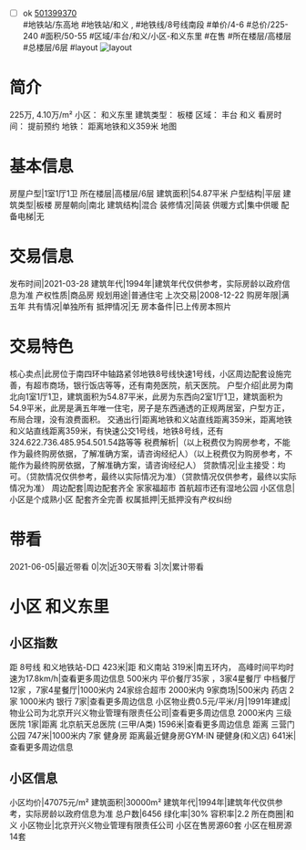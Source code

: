 - [ ] ok [501399370](https://bj.5i5j.com/ershoufang/501399370.html)  
 #地铁站/东高地 #地铁站/和义 ,  #地铁线/8号线南段
#单价/4-6 #总价/225-240 #面积/50-55   #区域/丰台/和义/小区-和义东里 #在售 #所在楼层/高楼层 #总楼层/6层 #layout 
![layout](http://image2a.5i5j.com/bdir/layout/1721066a0ead497e9b09bfb35ac4fbe2.jpg_P5.jpg) 
# 简介 
 225万,  4.10万/m² 
小区： 和义东里
建筑类型： 板楼
区域： 丰台 和义
看房时间： 提前预约
地铁： 距离地铁和义359米 地图
# 基本信息 
 房屋户型|1室1厅1卫
所在楼层|高楼层/6层
建筑面积|54.87平米
户型结构|平层
建筑类型|板楼
房屋朝向|南北
建筑结构|混合
装修情况|简装
供暖方式|集中供暖
配备电梯|无
# 交易信息 
 发布时间|2021-03-28
建筑年代|1994年|建筑年代仅供参考，实际房龄以政府信息为准
产权性质|商品房
规划用途|普通住宅
上次交易|2008-12-22
购房年限|满五年
共有情况|单独所有
抵押情况|无
房本备件|已上传房本照片
# 交易特色 
 核心卖点|此房位于南四环中轴路紧邻地铁8号线快速1号线，小区周边配套设施完善，有超市商场，银行饭店等等，还有南苑医院，航天医院。
户型介绍|此房为南北向1室1厅1卫，建筑面积为54.87平米，此房为东西向2室1厅1卫，建筑面积为54.9平米，此房是满五年唯一住宅，房子是东西通透的正规两居室，户型方正，布局合理，没有浪费面积。
交通出行|距离地铁和义站直线距离359米，距离地铁和义站直线距离359米，有快速公交1号线，地铁8号线，还有324.622.736.485.954.501.54路等等
税费解析|（以上税费仅为购房参考，不能作为最终购房依据，了解准确方案，请咨询经纪人）（以上税费仅为购房参考，不能作为最终购房依据，了解准确方案，请咨询经纪人）
贷款情况|业主接受：均可。（贷款情况仅供参考，最终以实际情况为准）（贷款情况仅供参考，最终以实际情况为准）
周边配套|周边配套齐全 家家福超市 首航超市还有湿地公园
小区信息|小区是个成熟小区 配套齐全完善
权属抵押|无抵押没有产权纠纷
# 带看 
 2021-06-05|最近带看	 0|次|近30天带看	 3|次|累计带看
# 小区 和义东里
## 小区指数 
 距 8号线 和义地铁站-D口 423米|距 和义南站 319米|南五环内， 高峰时间平均时速为17.8km/h|查看更多周边信息
500米内 平价餐厅35家 ，3家4星餐厅
中档餐厅12家 ，7家4星餐厅|1000米内 24家综合超市
2000米内 9家商场|500米内 药店 2家
1000米内 银行 7家|查看更多周边信息
小区物业费0.5元/平米/月|1991年建成|物业公司为北京开兴义物业管理有限责任公司|查看更多周边信息
2000米内 三级医院 1家|距离 北京航天总医院 (三甲/A类) 1596米|查看更多周边信息
距离 三营门公园 747米|1000米内 7家 健身房
距离最近健身房GYM·IN 硬健身(和义店) 641米|查看更多周边信息
## 小区信息 
 小区均价|47075元/m²
建筑面积|30000m²
建筑年代|1994年|建筑年代仅供参考，实际房龄以政府信息为准
总户数|6456
绿化率|30%
容积率|2.2
所在商圈|和义
小区物业|北京开兴义物业管理有限责任公司
小区在售房源60套
小区在租房源14套
